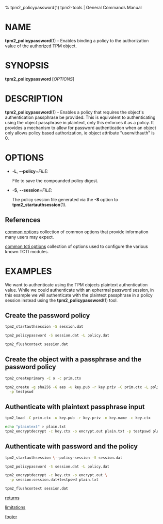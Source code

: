 % tpm2_policypassword(1) tpm2-tools | General Commands Manual

# NAME

**tpm2_policypassword**(1) - Enables binding a policy to the authorization value
 of the authorized TPM object.

# SYNOPSIS

**tpm2_policypassword** [*OPTIONS*]

# DESCRIPTION

**tpm2_policypassword**(1) - Enables a policy that requires the object's
authentication passphrase be provided. This is equivalent to authenticating
using the object passphrase in plaintext, only this enforces it as a policy.
It provides a mechanism to allow for password authentication when an object only
allows policy based authorization, ie object attribute "userwithauth" is 0.

# OPTIONS

  * **-L**, **\--policy**=_FILE_:

    File to save the compounded policy digest.

  * **-S**, **\--session**=_FILE_:

    The policy session file generated via the **-S** option to
    **tpm2_startauthsession**(1).

## References

[common options](common/options.md) collection of common options that provide
information many users may expect.

[common tcti options](common/tcti.md) collection of options used to configure
the various known TCTI modules.

# EXAMPLES

We want to authenticate using the TPM objects plaintext authentication value.
While we could authenticate with an ephermal password session, in this example
we will authenticate with the plaintext passphrase in  a policy session instead
using the **tpm2_policypassword**(1) tool.

## Create the password policy
```bash
tpm2_startauthsession -S session.dat

tpm2_policypassword -S session.dat -L policy.dat

tpm2_flushcontext session.dat
```

## Create the object with a passphrase and the password policy
```bash
tpm2_createprimary -C o -c prim.ctx

tpm2_create -g sha256 -G aes -u key.pub -r key.priv -C prim.ctx -L policy.dat \
  -p testpswd
```

## Authenticate with plaintext passphrase input
```bash
tpm2_load -C prim.ctx -u key.pub -r key.priv -n key.name -c key.ctx

echo "plaintext" > plain.txt
tpm2_encryptdecrypt -c key.ctx -o encrypt.out plain.txt -p testpswd plain.txt
```

## Authenticate with password and the policy
```bash
tpm2_startauthsession \--policy-session -S session.dat

tpm2_policypassword -S session.dat -L policy.dat

tpm2_encryptdecrypt -c key.ctx -o encrypt.out \
  -p session:session.dat+testpswd plain.txt

tpm2_flushcontext session.dat
```

[returns](common/returns.md)

[limitations](common/policy-limitations.md)

[footer](common/footer.md)
